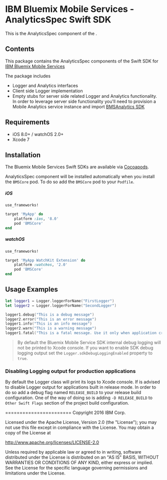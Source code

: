 IBM Bluemix Mobile Services - AnalyticsSpec Swift SDK
===================================================

This is the AnalyticsSpec component of the . 

## Contents
This package contains the AnalyticsSpec components of the Swift SDK for [IBM Bluemix Mobile Services](https://console.ng.bluemix.net/docs/services/mobile.html)

The package includes

* Logger and Analytics interfaces
* Client side Logger implementation
* Empty stubs for server side related Logger and Analytics functionality. In order to leverage server side functionality you'll need to provision a Mobile Analytics service instance and import [BMSAnalytics SDK](https://github.com/ibm-bluemix-mobile-services/bms-clientsdk-swift-analytics)

## Requirements
* iOS 8.0+ / watchOS 2.0+
* Xcode 7

## Installation
The Bluemix Mobile Services Swift SDKs are available via [Cocoapods](http://cocoapods.org/). 

AnalyticsSpec component will be installed automatically when you install the `BMSCore` pod. To do so add the `BMSCore` pod to your `Podfile`.

##### iOS
```ruby
use_frameworks!

target 'MyApp' do
    platform :ios, '8.0'
    pod 'BMSCore'
end
```

##### watchOS
```ruby
use_frameworks!

target 'MyApp WatchKit Extension' do
    platform :watchos, '2.0'
    pod 'BMSCore'
end
```

## Usage Examples

```Swift
let logger1 = Logger.loggerForName("FirstLogger")
let logger2 = Logger.loggerForName("SecondLogger")

logger1.debug("This is a debug message")
logger2.error("This is an error message")
logger1.info("This is an info message")
logger2.warn("This is a warning message")
logger1.fatal("This is a fatal message. Use it only when application crashes")
```

> By default the Bluemix Mobile Service SDK internal debug logging will not be printed to Xcode console. If you want to enable SDK debug logging output set the `Logger.sdkDebugLoggingEnabled` property to `true`. 

### Disabling Logging output for production applications

By default the Logger class will print its logs to Xcode console. If is advised to disable Logger output for applications built in release mode. In order to do so add a debug flag named `RELEASE_BUILD` to your release build configuration. One of the way of doing so is adding `-D RELEASE_BUILD` to `Other Swift Flags` section of the project build configuration. 


=======================
Copyright 2016 IBM Corp.

Licensed under the Apache License, Version 2.0 (the "License");
you may not use this file except in compliance with the License.
You may obtain a copy of the License at

http://www.apache.org/licenses/LICENSE-2.0

Unless required by applicable law or agreed to in writing, software
distributed under the License is distributed on an "AS IS" BASIS,
WITHOUT WARRANTIES OR CONDITIONS OF ANY KIND, either express or implied.
See the License for the specific language governing permissions and
limitations under the License.
